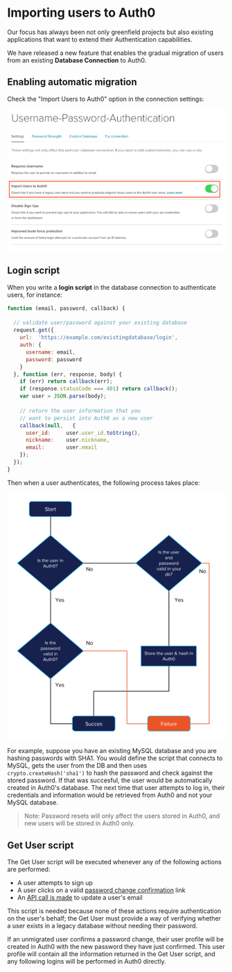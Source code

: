 # Importing users to Auth0

Our focus has always been not only greenfield projects but also existing applications that want to extend their Authentication capabilities.

We have released a new feature that enables the gradual migration of users from an existing **Database Connection** to Auth0.

## Enabling automatic migration

Check the "Import Users to Auth0" option in the connection settings:

![](/media/articles/migrating/migrating-1.png)

## Login script

When you write a **login script** in the database connection to authenticate users, for instance:

```javascript
function (email, password, callback) {

  // validate user/password against your existing database
  request.get({
    url:  'https://example.com/existingdatabase/login',
    auth: {
      username: email,
      password: password
    }
  }, function (err, response, body) {
    if (err) return callback(err);
    if (response.statusCode === 401) return callback();
    var user = JSON.parse(body);

    // return the user information that you
    // want to persist into Auth0 as a new user
    callback(null,   {
      user_id:     user.user_id.toString(),
      nickname:    user.nickname,
      email:       user.email
    });
  });
}
```

Then when a user authenticates, the following process takes place:

![](/media/articles/migrating/migrating-2.png)

For example, suppose you have an existing MySQL database and you are hashing passwords with SHA1.
You would define the script that connects to MySQL, gets the user from the DB and then uses `crypto.createHash('sha1')` to hash the password and check against the stored password.
If that was succesful, the user would be automatically created in Auth0's database.
The next time that user attempts to log in, their credentials and information would be retrieved from Auth0 and not your MySQL database.

> Note: Password resets will only affect the users stored in Auth0, and new users will be stored in Auth0 only.

## Get User script

The Get User script will be executed whenever any of the following actions are performed:

* A user attempts to sign up
* A user clicks on a valid [password change confirmation](https://auth0.com/docs/email/libraries/lock/customization#rememberlastlogin-boolean-1) link
* An [API call is made](/api/v2#!/Users/patch_users_by_id) to update a user's email

This script is needed because none of these actions require authentication on the user's behalf; the Get User must provide a way of verifying whether a user exists in a legacy database without needing their password.

If an unmigrated user confirms a password change, their user profile will be created in Auth0 with the new password they have just confirmed.
This user profile will contain all the information returned in the Get User script, and any following logins will be performed in Auth0 directly.

